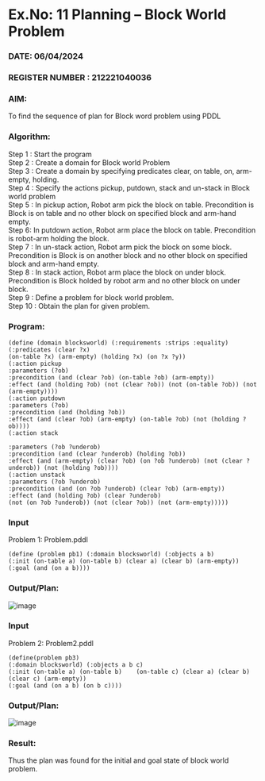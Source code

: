 # Ex.No: 11  Planning –  Block World Problem 
### DATE: 06/04/2024                                                                            
### REGISTER NUMBER : 212221040036
### AIM: 
To find the sequence of plan for Block word problem using PDDL  
###  Algorithm:
Step 1 :  Start the program <br>
Step 2 : Create a domain for Block world Problem <br>
Step 3 :  Create a domain by specifying predicates clear, on table, on, arm-empty, holding. <br>
Step 4 : Specify the actions pickup, putdown, stack and un-stack in Block world problem <br>
Step 5 :  In pickup action, Robot arm pick the block on table. Precondition is Block is on table and no other block on specified block and arm-hand empty.<br>
Step 6:  In putdown action, Robot arm place the block on table. Precondition is robot-arm holding the block.<br>
Step 7 : In un-stack action, Robot arm pick the block on some block. Precondition is Block is on another block and no other block on specified block and arm-hand empty.<br>
Step 8 : In stack action, Robot arm place the block on under block. Precondition is Block holded by robot arm and no other block on under block.<br>
Step 9 : Define a problem for block world problem.<br> 
Step 10 : Obtain the plan for given problem.<br> 
     
### Program:
```
(define (domain blocksworld) (:requirements :strips :equality) (:predicates (clear ?x)
(on-table ?x) (arm-empty) (holding ?x) (on ?x ?y))
(:action pickup
:parameters (?ob)
:precondition (and (clear ?ob) (on-table ?ob) (arm-empty))
:effect (and (holding ?ob) (not (clear ?ob)) (not (on-table ?ob)) (not (arm-empty))))
(:action putdown
:parameters (?ob)
:precondition (and (holding ?ob))
:effect (and (clear ?ob) (arm-empty) (on-table ?ob) (not (holding ?ob))))
(:action stack
 
:parameters (?ob ?underob)
:precondition (and (clear ?underob) (holding ?ob))
:effect (and (arm-empty) (clear ?ob) (on ?ob ?underob) (not (clear ?underob)) (not (holding ?ob))))
(:action unstack
:parameters (?ob ?underob)
:precondition (and (on ?ob ?underob) (clear ?ob) (arm-empty))
:effect (and (holding ?ob) (clear ?underob)
(not (on ?ob ?underob)) (not (clear ?ob)) (not (arm-empty)))))

```








### Input 
Problem 1: Problem.pddl
```
(define (problem pb1) (:domain blocksworld) (:objects a b)
(:init (on-table a) (on-table b) (clear a) (clear b) (arm-empty)) (:goal (and (on a b))))
```

### Output/Plan:
![image](https://github.com/MilitantVlr/Ex-11_BlockWorldProblem/assets/121683193/b98983ec-4c7e-46b2-85c4-d043a44ce09e)

### Input 
Problem 2: Problem2.pddl
```
(define(problem pb3)
(:domain blocksworld) (:objects a b c)
(:init (on-table a) (on-table b)	(on-table c) (clear a) (clear b) (clear c) (arm-empty))
(:goal (and (on a b) (on b c))))
```
### Output/Plan:
![image](https://github.com/MilitantVlr/Ex-11_BlockWorldProblem/assets/121683193/5630af74-0033-4793-aa8f-a9ce9fbc69d5)


### Result:
Thus the plan was found for the initial and goal state of block world problem.

